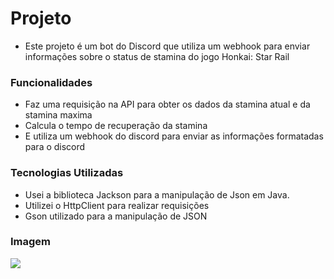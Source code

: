 # Projeto 
* Este projeto é um bot do Discord que utiliza um webhook para enviar informações sobre o status de stamina do jogo Honkai: Star Rail
### Funcionalidades 
* Faz uma requisição na API para obter os dados da stamina atual e da stamina maxima
* Calcula o tempo de recuperação da stamina
* E utiliza um webhook do discord para enviar as informações formatadas para o discord
### Tecnologias Utilizadas
* Usei a biblioteca Jackson para a manipulação de Json em Java.
* Utilizei o HttpClient para realizar requisições
* Gson utilizado para a manipulação de JSON
### Imagem
![](https://cdn.discordapp.com/attachments/1277798579469025333/1299742086286807101/image.png?ex=671e4ea5&is=671cfd25&hm=3a041fb9320223ea7ce52ef5a2b6acfb9eed0d6da639c97a8ac15f67ba4c6ffc&)
